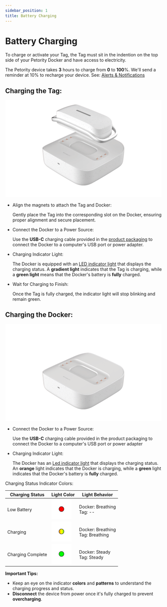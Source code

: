 ```yaml
---
sidebar_position: 1
title: Battery Charging
--- 
```


# Battery Charging
To charge or activate your Tag, the Tag must sit in the indention on the top side of your Petority Docker and have access to electricity.

The Petority device takes **3** hours to charge from **0** to **100**%. We'll send a reminder at 10% to recharge your device. See: [Alerts & Notifications](/docs/petority/notification/type)

## Charging the Tag:

![charge](/img/battery/charging-tag.gif)

+ Align the magnets to attach the Tag and Docker:

	Gently place the Tag into the corresponding slot on the Docker, ensuring proper alignment and secure placement.
+ Connect the Docker to a Power Source:

	Use the **USB-C** charging cable provided in the [product packaging](/docs/devices/general-information/kit) to connect the Docker to a computer's USB port or power adapter.

+ Charging Indicator Light:

	The Docker is equipped with an [LED indicator light](/docs/devices/light-sound/light-color) that displays the charging status. A **gradient light** indicates that the Tag is charging, while a **green light** means that the Docker's battery is **fully** charged.

+ Wait for Charging to Finish:

	Once the Tag is fully charged, the indicator light will stop blinking and remain green.

## Charging the Docker:

![charge](/img/battery/charging-docker.gif)

+ Connect the Docker to a Power Source:

	Use the **USB-C** charging cable provided in the product packaging to connect the Docker to a computer's USB port or power adapter

+ Charging Indicator Light:

	The Docker has an [Led indicator light](/docs/devices/light-sound/light-color) that displays the charging status. An **orange** light indicates that the Docker is charging, while a **green** light indicates that the Docker's battery is **fully** charged.

Charging Status Indicator Colors:

| Charging Status      | Light Color | Light Behavior |
| ----------- | ----------- |----------- | 
| Low Battery | ![battery](/img/device/red.png) |Docker: Breathing<br/>Tag: -- | 
| Charging   | ![battery](/img/device/gradual-change.png)  | Docker: Breathing<br/>Tag: Breathing |  
| Charging Complete  | ![battery](/img/device/green.png)  | Docker: Steady<br/>Tag: Steady | 

**Important Tips:**
+ Keep an eye on the indicator **colors** and **patterns** to understand the charging progress and status.
+ **Disconnect** the device from power once it's fully charged to prevent **overcharging**.